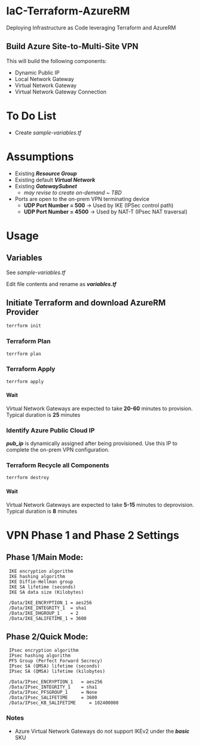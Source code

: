 # IaC-Terraform-AzureRM
Deploying Infrastructure as Code leveraging Terraform and AzureRM

## Build Azure Site-to-Multi-Site VPN
This will build the following components:
* Dynamic Public IP
* Local Network Gateway
* Virtual Network Gateway
* Virtual Network Gateway Connection

# To Do List
* Create *sample-variables.tf*

# Assumptions
* Existing __*Resource Group*__
* Existing default __*Virtual Network*__
* Existing __*GatewaySubnet*__
     * *may revise to create on-demand ~ TBD*
* Ports are open to the on-prem VPN terminating device
     * __UDP Port Number = 500__ → Used by IKE (IPSec control path)
     * __UDP Port Number = 4500__ → Used by NAT-T (IPsec NAT traversal)

# Usage
## Variables
See *sample-variables.tf*

Edit file contents and rename as __*variables.tf*__

## Initiate Terraform and download AzureRM Provider
```terraform
terrform init
```

### Terraform Plan
```terraform
terrform plan
```

### Terraform Apply
```terraform
terrform apply
```

#### Wait
Virtual Network Gateways are expected to take __20-60__ minutes to provision.  Typical duration is __25__ minutes


### Identify Azure Public Cloud IP
__*pub_ip*__ is dynamically assigned after being provisioned.  Use this IP to complete the on-prem VPN configuration.  


### Terraform Recycle all Components
```terraform
terrform destroy
```

#### Wait
Virtual Network Gateways are expected to take __5-15__ minutes to deprovision.  Typical duration is __8__ minutes


# VPN Phase 1 and Phase 2 Settings
## Phase 1/Main Mode:
     IKE encryption algorithm
     IKE hashing algorithm
     IKE Diffie-Hellman group
     IKE SA lifetime (seconds)
     IKE SA data size (Kilobytes) 

     /Data/IKE_ENCRYPTION_1 = aes256
     /Data/IKE_INTEGRITY_1  = sha1
     /Data/IKE_DHGROUP_1    = 2
     /Data/IKE_SALIFETIME_1 = 3600
 

## Phase 2/Quick Mode:
     IPsec encryption algorithm
     IPsec hashing algorithm
     PFS Group (Perfect Forward Secrecy)
     IPsec SA (QMSA) lifetime (seconds)
     IPsec SA (QMSA) lifetime (kilobytes) 

     /Data/IPsec_ENCRYPTION_1 	= aes256
     /Data/IPsec_INTEGRITY_1  	= sha1
     /Data/IPsec_PFSGROUP_1   	= None
     /Data/IPsec_SALIFETIME   	= 3600
     /Data/IPsec_KB_SALIFETIME     = 102400000


### Notes
* Azure Virtual Network Gateways do not support IKEv2 under the __*basic*__ SKU